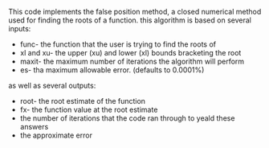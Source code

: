 This code implements the false position method, a closed numerical method used for finding the roots of a function. this algorithm is based on several inputs:
* func- the function that the user is trying to find the roots of
* xl and xu- the upper (xu) and lower (xl) bounds bracketing the root
* maxit- the maximum number of iterations the algorithm will perform
* es- tha maximum allowable error. (defaults to 0.0001%)

as well as several outputs:
* root- the root estimate of the function
* fx- the function value at the root estimate
* the number of iterations that the code ran through to yeald these answers
* the approximate error

